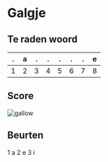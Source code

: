 # Galgje

## Te raden woord

|.|a|.|.|.|.|.|e|
|-|-|-|-|-|-|-|-|
|1|2|3|4|5|6|7|8|

## Score
![gallow](./images/1.png)

## Beurten

1 a
2 e
3 i